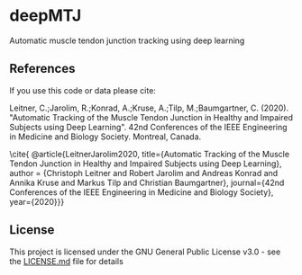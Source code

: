 # deepMTJ
Automatic muscle tendon junction tracking using deep learning

## References

If you use this code or data please cite:

Leitner, C.;Jarolim, R.;Konrad, A.;Kruse, A.;Tilp, M.;Baumgartner, C. (2020). "Automatic Tracking of the Muscle Tendon Junction in Healthy and Impaired Subjects using Deep Learning". 42nd Conferences of the IEEE Engineering in Medicine and Biology Society. Montreal, Canada.

\cite{
   @article{LeitnerJarolim2020,
   title={Automatic Tracking of the Muscle Tendon Junction in Healthy and Impaired Subjects using Deep Learning},
   author = {Christoph Leitner and Robert Jarolim and Andreas Konrad and Annika Kruse and Markus Tilp and Christian Baumgartner},
   journal={42nd Conferences of the IEEE Engineering in Medicine and Biology Society},
   year={2020}}}

## License

This project is licensed under the GNU General Public License v3.0 - see the [LICENSE.md](LICENSE.md) file for details

